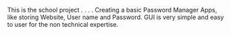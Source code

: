 This is the school project . . . .
Creating a basic Password Manager Apps, like storing Website, User name and Password.
GUI is very simple and easy to user for the non technical expertise.

